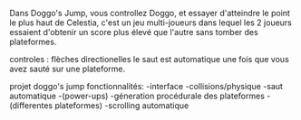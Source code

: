 Dans Doggo's Jump, vous controllez Doggo, et essayer d'atteindre le point le plus haut de Celestia, c'est un jeu multi-joueurs dans lequel les 2 joueurs essaient d'obtenir un score plus élevé que l'autre sans tomber des plateformes.

controles :
flèches directionelles
le saut est automatique une fois que vous avez sauté sur une plateforme.

projet doggo's jump fonctionnalités:
-interface
-collisions/physique
-saut automatique
-(power-ups)
-géneration procédurale des plateformes
-(differentes plateformes)
-scrolling automatique
